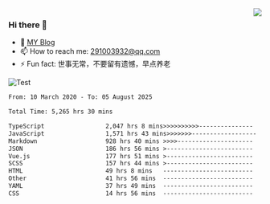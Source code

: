 <img align='right' src='https://github-readme-stats.vercel.app/api?username=niaogege&show_icons=true&theme=radical'/>

### Hi there 👋

- 🌱 [MY Blog](https://bythewayer.com/)
- 📫 How to reach me: 291003932@qq.com
- ⚡ Fun fact:  世事无常，不要留有遗憾，早点养老

![Test](https://github-readme-stats.vercel.app/api/top-langs/?username=niaogege&layout=compact)

<!--START_SECTION:waka-->

```txt
From: 10 March 2020 - To: 05 August 2025

Total Time: 5,265 hrs 30 mins

TypeScript                 2,047 hrs 8 mins>>>>>>>>>>---------------   38.88 %
JavaScript                 1,571 hrs 43 mins>>>>>>>------------------   29.85 %
Markdown                   928 hrs 40 mins >>>>---------------------   17.64 %
JSON                       186 hrs 56 mins >------------------------   03.55 %
Vue.js                     177 hrs 51 mins >------------------------   03.38 %
SCSS                       157 hrs 44 mins >------------------------   03.00 %
HTML                       49 hrs 8 mins   -------------------------   00.93 %
Other                      41 hrs 56 mins  -------------------------   00.80 %
YAML                       37 hrs 49 mins  -------------------------   00.72 %
CSS                        14 hrs 56 mins  -------------------------   00.28 %
```

<!--END_SECTION:waka-->
